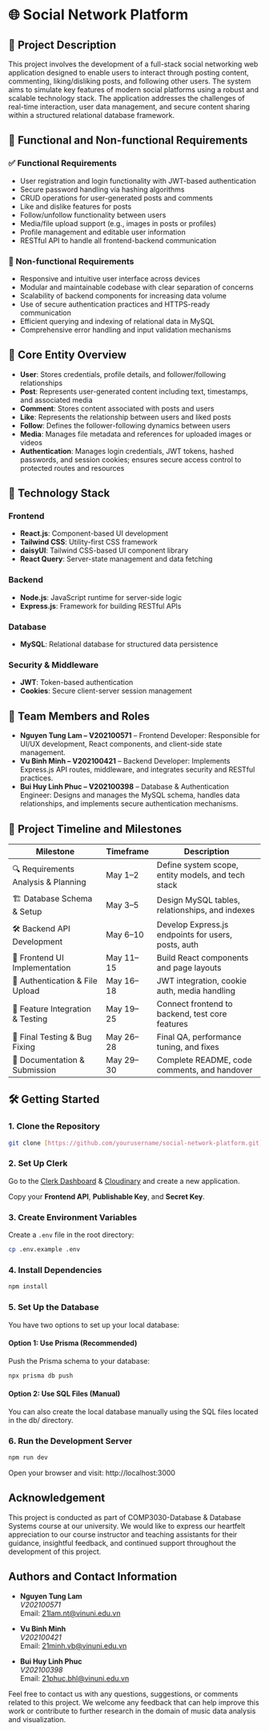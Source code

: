 # 🌐 Social Network Platform

## 📄 Project Description

This project involves the development of a full-stack social networking web application designed to enable users to interact through posting content, commenting, liking/disliking posts, and following other users. The system aims to simulate key features of modern social platforms using a robust and scalable technology stack. The application addresses the challenges of real-time interaction, user data management, and secure content sharing within a structured relational database framework.

## 🎯 Functional and Non-functional Requirements

### ✅ Functional Requirements
- User registration and login functionality with JWT-based authentication
- Secure password handling via hashing algorithms
- CRUD operations for user-generated posts and comments
- Like and dislike features for posts
- Follow/unfollow functionality between users
- Media/file upload support (e.g., images in posts or profiles)
- Profile management and editable user information
- RESTful API to handle all frontend-backend communication

### 🚫 Non-functional Requirements
- Responsive and intuitive user interface across devices
- Modular and maintainable codebase with clear separation of concerns
- Scalability of backend components for increasing data volume
- Use of secure authentication practices and HTTPS-ready communication
- Efficient querying and indexing of relational data in MySQL
- Comprehensive error handling and input validation mechanisms

## 🧱 Core Entity Overview

- **User**: Stores credentials, profile details, and follower/following relationships
- **Post**: Represents user-generated content including text, timestamps, and associated media
- **Comment**: Stores content associated with posts and users
- **Like**: Represents the relationship between users and liked posts
- **Follow**: Defines the follower-following dynamics between users
- **Media**: Manages file metadata and references for uploaded images or videos
- **Authentication**: Manages login credentials, JWT tokens, hashed passwords, and session cookies; ensures secure access control to protected routes and resources

## 🔧 Technology Stack

### Frontend
- **React.js**: Component-based UI development
- **Tailwind CSS**: Utility-first CSS framework
- **daisyUI**: Tailwind CSS-based UI component library
- **React Query**: Server-state management and data fetching

### Backend
- **Node.js**: JavaScript runtime for server-side logic
- **Express.js**: Framework for building RESTful APIs

### Database
- **MySQL**: Relational database for structured data persistence

### Security & Middleware
- **JWT**: Token-based authentication
- **Cookies**: Secure client-server session management

## 👥 Team Members and Roles

- **Nguyen Tung Lam – V202100571** – Frontend Developer: Responsible for UI/UX development, React components, and client-side state management.
- **Vu Binh Minh – V202100421** – Backend Developer: Implements Express.js API routes, middleware, and integrates security and RESTful practices.
- **Bui Huy Linh Phuc – V202100398** – Database & Authentication Engineer: Designs and manages the MySQL schema, handles data relationships, and implements secure authentication mechanisms.

## 📅 Project Timeline and Milestones

| Milestone                               | Timeframe         | Description |
|-----------------------------------------|-------------------|-------------|
| 🔍 Requirements Analysis & Planning     | May 1–2           | Define system scope, entity models, and tech stack |
| 🏗️ Database Schema & Setup             | May 3–5           | Design MySQL tables, relationships, and indexes |
| 🛠️ Backend API Development             | May 6–10          | Develop Express.js endpoints for users, posts, auth |
| 🎨 Frontend UI Implementation           | May 11–15         | Build React components and page layouts |
| 🔐 Authentication & File Upload         | May 16–18         | JWT integration, cookie auth, media handling |
| 🔄 Feature Integration & Testing        | May 19–25         | Connect frontend to backend, test core features |
| 🧪 Final Testing & Bug Fixing           | May 26–28         | Final QA, performance tuning, and fixes |
| 📝 Documentation & Submission           | May 29–30         | Complete README, code comments, and handover |


## 🛠️ Getting Started

### 1. Clone the Repository

```bash
git clone [https://github.com/yourusername/social-network-platform.git](https://github.com/tunglambg131003/VinUni-database-project-Severus)
```

### 2. Set Up Clerk

Go to the [Clerk Dashboard](https://dashboard.clerk.com) & [Cloudinary](https://dashboard.clerk.com) and create a new application.

Copy your **Frontend API**, **Publishable Key**, and **Secret Key**.

### 3. Create Environment Variables

Create a `.env` file in the root directory:

```bash
cp .env.example .env
```

### 4. Install Dependencies
```bash
npm install
```
### 5. Set Up the Database

You have two options to set up your local database:

#### Option 1: Use Prisma (Recommended)

Push the Prisma schema to your database:

```bash
npx prisma db push
```

#### Option 2: Use SQL Files (Manual)

You can also create the local database manually using the SQL files located in the db/ directory.

### 6. Run the Development Server

```bash
npm run dev
```

Open your browser and visit: http://localhost:3000

## Acknowledgement

This project is conducted as part of COMP3030-Database & Database Systems course at our university. We would like to express our heartfelt appreciation to our course instructor and teaching assistants for their guidance, insightful feedback, and continued support throughout the development of this project.

## Authors and Contact Information

- **Nguyen Tung Lam**  
  *V202100571*  
  Email: [21lam.nt@vinuni.edu.vn](mailto:21lam.nt@vinuni.edu.vn)

- **Vu Binh Minh**  
  *V202100421*  
  Email: [21minh.vb@vinuni.edu.vn](mailto:21minh.vb@vinuni.edu.vn)

- **Bui Huy Linh Phuc**  
  *V202100398*  
  Email: [21phuc.bhl@vinuni.edu.vn](mailto:21phuc.bhl@vinuni.edu.vn)

Feel free to contact us with any questions, suggestions, or comments related to this project. We welcome any feedback that can help improve this work or contribute to further research in the domain of music data analysis and visualization.
